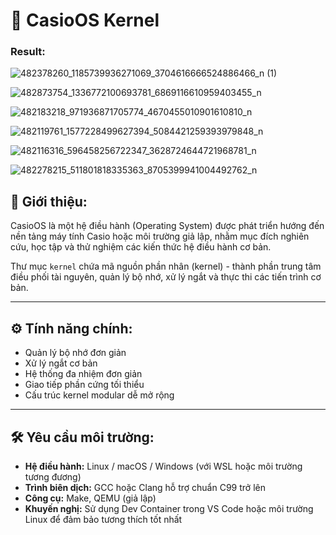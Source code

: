 # 🚀 CasioOS Kernel
### Result:

![482378260_1185739936271069_3704616666524886466_n (1)](https://github.com/user-attachments/assets/ba790cc9-fa15-4604-8a27-ea3277f87768)

![482873754_1336772100693781_6869116610959403455_n](https://github.com/user-attachments/assets/88dbc543-3e1d-40bf-920e-894fd8c367c7)

![482183218_971936871705774_4670455010901610810_n](https://github.com/user-attachments/assets/7ece7242-9a68-47d8-a100-f4f4edd9c112)

![482119761_1577228499627394_5084421259393979848_n](https://github.com/user-attachments/assets/8e44e5ce-1fcc-4252-bcdf-824703d85545)

![482116316_596458256722347_3628724644721968781_n](https://github.com/user-attachments/assets/0f647cdf-dd00-4843-8a36-c7e689ed9ada)

![482278215_511801818335363_8705399941004492762_n](https://github.com/user-attachments/assets/7ae7a5f3-d728-4f28-90ef-27093e559195)


## 📝 Giới thiệu:

CasioOS là một hệ điều hành (Operating System) được phát triển hướng đến nền tảng máy tính Casio hoặc môi trường giả lập, nhằm mục đích nghiên cứu, học tập và thử nghiệm các kiến thức hệ điều hành cơ bản.

Thư mục `kernel` chứa mã nguồn phần nhân (kernel) - thành phần trung tâm điều phối tài nguyên, quản lý bộ nhớ, xử lý ngắt và thực thi các tiến trình cơ bản.

---

## ⚙️ Tính năng chính:

- Quản lý bộ nhớ đơn giản
- Xử lý ngắt cơ bản
- Hệ thống đa nhiệm đơn giản
- Giao tiếp phần cứng tối thiểu
- Cấu trúc kernel modular dễ mở rộng

---

## 🛠️ Yêu cầu môi trường:

- **Hệ điều hành:** Linux / macOS / Windows (với WSL hoặc môi trường tương đương)  
- **Trình biên dịch:** GCC hoặc Clang hỗ trợ chuẩn C99 trở lên  
- **Công cụ:** Make, QEMU (giả lập)  
- **Khuyến nghị:** Sử dụng Dev Container trong VS Code hoặc môi trường Linux để đảm bảo tương thích tốt nhất


